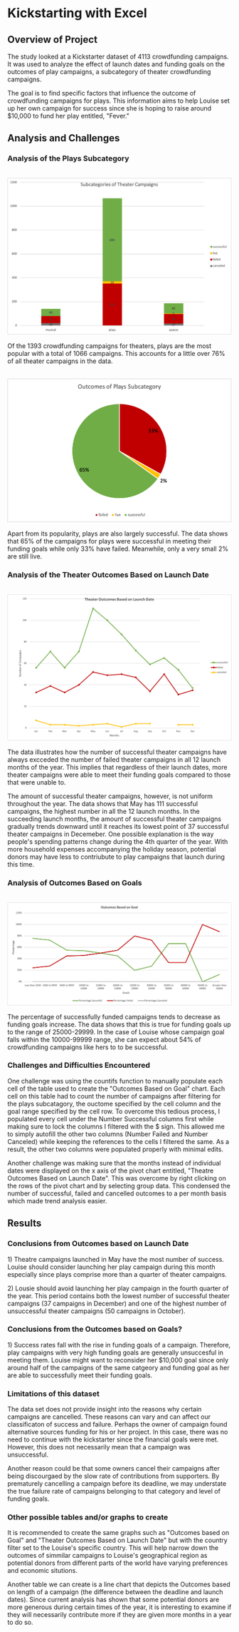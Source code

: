 # Kickstarting with Excel

## Overview of Project
<p>
The study looked at a Kickstarter dataset of 4113 crowdfunding campaigns. It was used to analyze the effect of launch dates and funding goals on the outcomes of play campaigns, a subcategory of theater crowdfunding campaigns. 
</p>
<p>
The goal is to find specific factors that influence the outcome of crowdfunding campaigns for plays. This information aims to help Louise set up her own campaign for success since she is hoping to raise around $10,000 to fund her play entitled, "Fever."
</p>

## Analysis and Challenges

### Analysis of the Plays Subcategory
<br>
<img src="Resources/Subcategories_of_Theater_Campaigns.png"></img>
<br>
<p>
Of the 1393 crowdfunding campaigns for theaters, plays are the most popular with a total of 1066 campaigns. This accounts for a little over 76% of all theater campaigns in the data. 
</p>
<br>
<img src="Resources/Outcomes_of_Plays_Subcategory.png"></img>
<br>
<p>
Apart from its popularity, plays are also largely successful. The data shows that 65% of the campaigns for plays were successful in meeting their funding goals while only 33% have failed. Meanwhile, only a very small 2% are still live. 
</p>

### Analysis of the Theater Outcomes Based on Launch Date
<br>
<img src="Resources/Theater_Outcomes_vs_Launch.png"></img>
<br>
<p>
 The data illustrates how the number of successful theater campaigns have always excceded the number of failed theater campaigns in all 12 launch months of the year. This implies that regardless of their launch dates, more theater campaigns were able to meet their funding goals compared to those that were unable to. 
</p> 
<p>
 The amount of successful theater campaigns, however, is not uniform throughout the year. The data shows that May has 111 successful campaigns, the highest number in all the 12 launch months. In the succeeding launch months, the amount of successful theater campaigns gradually trends downward until it reaches its lowest point of 37 successful theater campaigns in Decemeber. One possible explanation is the way people's spending patterns change during the 4th quarter of the year. With more household expenses accompanying the holiday season, potential donors may have less to contriubute to play campaigns that launch during this time. 
</p>

### Analysis of Outcomes Based on Goals
<br>
<img src="Resources/Outcomes_vs_Goals.png"></img>
<br>
<p>
The percentage of successfully funded campaigns tends to decrease as funding goals increase. The data shows that this is true for funding goals up to the range of 25000-29999. In the case of Louise whose campaign goal falls within the 10000-99999 range, she can expect about 54% of crowdfunding campaigns like hers to to be successful.
</p>

### Challenges and Difficulties Encountered
<p>
One challenge was using the countifs function to manually populate each cell of the table used to create the "Outcomes Based on Goal" chart. Each cell on this table had to count the number of  campaigns after filtering for the plays subcatagory, the ouctome specified by the cell column and the goal range specified by the cell row. To overcome this tedious process, I populated every cell under the Number Successful columns first while making sure to lock the columns I filtered with the $ sign. This allowed me to simply autofill the other two columns (Number Failed and Number Canceled) while keeping the references to the cells I filtered the same. As a result, the other two columns were populated properly with minimal edits.

Another challenge was making sure that the months instead of individual dates were displayed on the x axis of the pivot chart entitled, "Theatre Outcomes Based on Launch Date". This was overcome by right clicking on the rows of the pivot chart and by selecting group data. This condensed the number of successful, failed and cancelled outcomes to a per month basis which made trend analysis easier.
</p>

## Results

### Conclusions from Outcomes based on Launch Date
<p>
1) Theatre campaigns launched in May have the most number of success. Louise should consider launching her play campaign during this month especially since plays comprise more than a quarter of theater campaigns. 
</p>
<p>
2) Lousie should avoid launching her play campaign in the fourth quarter of the year. This period contains both the lowest number of successful theater campaigns (37 campaigns in December) and one of the highest number of unsuccessful theater campaigns (50 campaigns in October).
</p>

### Conclusions from the Outcomes based on Goals?
<p>
1) Success rates fall with the rise in funding goals of a campaign. Therefore, play campaigns with very high funding goals are generally unsuccesful in meeting them. Louise might want to reconsider her $10,000 goal since only around half of the campaigns of the same catgeory and funding goal as her are able to successfully meet their funding goals. 
</p>

### Limitations of this dataset
<p>
The data set does not provide insight into the reasons why certain campaigns are cancelled. These reasons can vary and can affect our classificaton of success and failure. Perhaps the owner of campaign found alternative sources funding for his or her project. In this case, there was no need to continue with the kickstarter since the financial goals were met. However, this does not necessarily mean that a campaign was unsuccessful. 
</p>

<p>
Another reason could be that some owners cancel their campaigns after being discourgaed by the slow rate of contributions from supporters. By prematurely cancelling a campaign before its deadline, we may understate the true failure rate of campaigns belonging to that category and level of funding goals. 
</p>

### Other possible tables and/or graphs to create
<p>
It is recommended to create the same graphs such as "Outcomes based on Goal" and "Theater Outcomes Based on Launch Date" but with the country filter set to the Louise's specific country. This will help narrow down the outcomes of simmilar campaigns to Louise's geographical region as potential donors from different parts of the world have varying preferences and economic situtions. 
</p>
<p>
Another table we can create is a line chart that depicts the Outcomes based on length of a campaign (the difference between the deadline and launch dates). Since current analysis has shown that some potential donors are more generous during certain times of the year, it is interesting to examine if they will necessarily contribute more if they are given more months in a year to do so.
</p>
